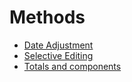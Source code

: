 # Methods

- [Date Adjustment](dateadjustment.md)
- [Selective Editing](selectiveedit.md)
- [Totals and components](totalsandcomponents.md)